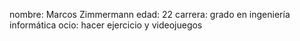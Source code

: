 nombre: Marcos Zimmermann
edad: 22
carrera: grado en ingeniería informática
ocio: hacer ejercicio y videojuegos